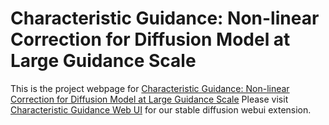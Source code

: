 # Characteristic Guidance: Non-linear Correction for Diffusion Model at Large Guidance Scale
This is the project webpage for [Characteristic Guidance: Non-linear Correction for Diffusion Model at Large Guidance Scale](https://scraed.github.io/CharacteristicGuidance/)
Please visit [Characteristic Guidance Web UI](https://github.com/scraed/CharacteristicGuidanceWebUI) for our stable diffusion webui extension.
